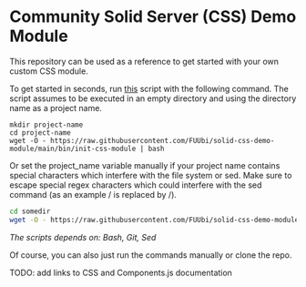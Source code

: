 # Community Solid Server (CSS) Demo Module

This repository can be used as a reference to get started with your own
custom CSS module.

To get started in seconds, run [this](https://github.com/FUUbi/solid-css-demo-module/blob/main/bin/init-css-module) script with the following command.
The script assumes to be executed in an empty directory and using the directory name as a project name.
```
mkdir project-name
cd project-name 
wget -O - https://raw.githubusercontent.com/FUUbi/solid-css-demo-module/main/bin/init-css-module | bash
```

Or set the project_name variable manually if your project name contains special characters which interfere with the file system or sed. 
Make sure to escape special regex characters which could interfere with the sed command (as an example  / is replaced by \/).  
```bash
cd somedir
wget -O - https://raw.githubusercontent.com/FUUbi/solid-css-demo-module/main/bin/init-css-module | project_name="@org\/css-cool-module"  bash
```

*The scripts depends on: Bash, Git, Sed*

Of course, you can also just run the commands manually or clone the repo.

TODO: add links to CSS and Components.js documentation

